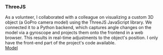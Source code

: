 ### ThreeJS
As a volunteer, I collaborated with a colleague on visualizing a custom 3D object (a GoPro camera model) using the ThreeJS JavaScript library. We connected it to a Python backend, which captures angle changes on the model via a gyroscope and projects them onto the frontend in a web browser. This results in real-time adjustments to the object's position.
I only have the front-end part of the project's code available.
<br>
<a href="https://github.com/JGCZE/ThreeJS/blob/master/camera.stl"> Model </a>
